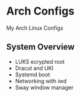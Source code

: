 # Arch Configs
My Arch Linux Configs

## System Overview
- LUKS ecrypted root
- Dracut and UKI
- Systemd boot
- Networking with iwd
- Sway window manager
